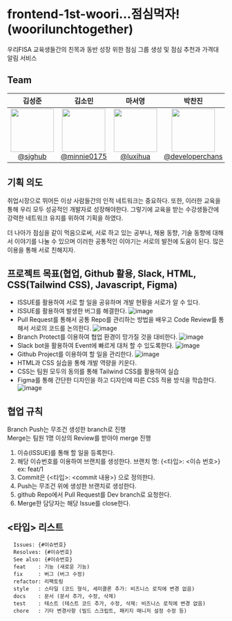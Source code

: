 # frontend-1st-woori...점심먹자!(woorilunchtogether)
우리FISA 교육생들간의 친목과 동반 성장 위한 점심 그룹 생성 및 점심 추천과 가격대 알림 서비스

## Team
|                                                             **김성준**                                                              |                                                                  **김소민**                                                                  |                                                                       **마서영**                                                                       |                                                                  **박찬진**                                                                  | 
|:--------------------------------------------------------------------------------------------------------------------------------:|:-----------------------------------------------------------------------------------------------------------------------------------------:|:---------------------------------------------------------------------------------------------------------------------------------------------------:|:-----------------------------------------------------------------------------------------------------------------------------------------:|
| [<img src="https://avatars.githubusercontent.com/u/102035871?v=4" height=100 width=100> <br/> @sjghub](https://github.com/sjghub) | [<img src="https://avatars.githubusercontent.com/u/87076416?v=4" height=100 width=100> <br/> @minnie0175](https://github.com/minnie0175) | [<img src="https://avatars.githubusercontent.com/u/108069902?v=4" height=100 width=100> <br/> @luxihua](https://github.com/luxihua) | [<img src="https://avatars.githubusercontent.com/u/68864422?v=4" height=100 width=100> <br/> @developerchans](https://github.com/developerchans) 

## 기획 의도
취업시장으로 뛰어든 이상 사람들간의 인적 네트워크는 중요하다. 또한, 이러한 교육을 통해 우리 모두 성공적인 개발자로 성장해야한다. 그렇기에 교육을 받는 수강생들간에 강력한 네트워크 유지를 위하여 기획을 하였다.

더 나아가 점심을 같이 먹음으로써, 서로 하고 있는 공부나, 채용 동향, 기술 동향에 대해서 이야기를 나눌 수 있으며 이러한 공통적인 이야기는 서로의 발전에 도움이 된다. 많은 이용을 통해 서로 친해지자.

## 프로젝트 목표(협업, Github 활용, Slack, HTML, CSS(Tailwind CSS), Javascript, Figma)
- ISSUE를 활용하여 서로 할 일을 공유하며 개발 현황을 서로가 알 수 있다.
- ISSUE를 활용하여 발생한 버그를 해결한다.
![image](https://github.com/user-attachments/assets/800b0a4d-0657-4ae8-94a5-b77aa6b322b1)
- Pull Request를 통해서 공통 Repo를 관리하는 방법을 배우고 Code Review를 통해서 서로의 코드를 논의한다.
![image](https://github.com/user-attachments/assets/79c2553c-ff71-411f-8511-c083b6cb268e)
- Branch Protect를 이용하여 협업 환경이 망가질 것을 대비한다.
![image](https://github.com/user-attachments/assets/20df8b7f-be07-4f84-a07f-1643bf1f98ad)
- Slack bot을 활용하여 Event에 빠르게 대처 할 수 있도록한다.
![image](https://github.com/user-attachments/assets/17563a09-1b26-4363-8c8f-56b47a3ec4f0)
- Github Project를 이용하여 할 일을 관리한다.
![image](https://github.com/user-attachments/assets/00bacb4f-1227-4264-84a1-f489f1689b73)
- HTML과 CSS 실습을 통해 개발 역량을 키운다.
- CSS는 팀원 모두의 동의를 통해 Tailwind CSS를 활용하여 실습
- Figma를 통해 간단한 디자인을 하고 디자인에 따른 CSS 적용 방식을 학습한다.
![image](https://github.com/user-attachments/assets/1c4755bb-5da5-45f7-8162-90ed7af3d384)


## 협업 규칙
Branch Push는 무조건 생성한 branch로 진행
<br>
Merge는 팀원 1명 이상의 Review를 받아야 merge 진행
1. 이슈(ISSUE)를 통해 할 일을 등록한다.
2. 해당 이슈번호를 이용하여 브랜치를 생성한다.
브랜치 명: {<타입>: <이슈 번호>}
ex: feat/1
3. Commit은 {<타입>: <commit 내용>} 으로 정의한다.
4. Push는 무조건 위에 생성한 브랜치로 생성한다.
5. github Repo에서 Pull Request를 Dev branch로 요청한다.
6. Merge한 담당자는 해당 Issue를 close한다.

## <타입> 리스트
```
  Issues: {#이슈번호} 
  Resolves: {#이슈번호}
  See also: {#이슈번호}
  feat    : 기능 (새로운 기능)
  fix     : 버그 (버그 수정)
  refactor: 리팩토링
  style   : 스타일 (코드 형식, 세미콜론 추가: 비즈니스 로직에 변경 없음)
  docs    : 문서 (문서 추가, 수정, 삭제)
  test    : 테스트 (테스트 코드 추가, 수정, 삭제: 비즈니스 로직에 변경 없음)
  chore   : 기타 변경사항 (빌드 스크립트, 패키지 매니저 설정 수정 등)
```

